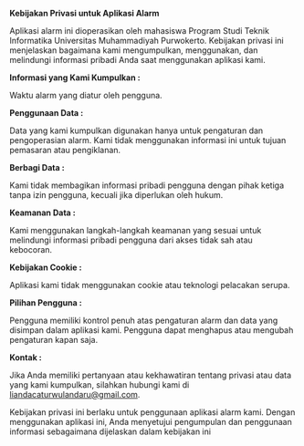 **Kebijakan Privasi untuk Aplikasi Alarm**

Aplikasi alarm ini dioperasikan oleh mahasiswa Program Studi Teknik Informatika Universitas Muhammadiyah Purwokerto. Kebijakan privasi ini menjelaskan bagaimana kami mengumpulkan, menggunakan, dan melindungi informasi pribadi Anda saat menggunakan aplikasi kami.

**Informasi yang Kami Kumpulkan :**

Waktu alarm yang diatur oleh pengguna.

**Penggunaan Data :**

Data yang kami kumpulkan digunakan hanya untuk pengaturan dan pengoperasian alarm. Kami tidak menggunakan informasi ini untuk tujuan pemasaran atau pengiklanan.

**Berbagi Data :**

Kami tidak membagikan informasi pribadi pengguna dengan pihak ketiga tanpa izin pengguna, kecuali jika diperlukan oleh hukum.

**Keamanan Data :**

Kami menggunakan langkah-langkah keamanan yang sesuai untuk melindungi informasi pribadi pengguna dari akses tidak sah atau kebocoran.

**Kebijakan Cookie :**

Aplikasi kami tidak menggunakan cookie atau teknologi pelacakan serupa.

**Pilihan Pengguna :**

Pengguna memiliki kontrol penuh atas pengaturan alarm dan data yang disimpan dalam aplikasi kami. Pengguna dapat menghapus atau mengubah pengaturan kapan saja.

**Kontak :**

Jika Anda memiliki pertanyaan atau kekhawatiran tentang privasi atau data yang kami kumpulkan, silahkan hubungi kami di liandacaturwulandaru@gmail.com.

Kebijakan privasi ini berlaku untuk penggunaan aplikasi alarm kami. Dengan menggunakan aplikasi ini, Anda menyetujui pengumpulan dan penggunaan informasi sebagaimana dijelaskan dalam kebijakan ini
